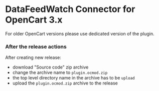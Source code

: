 # DataFeedWatch Connector for OpenCart 3.x
For older OpenCart versions please use dedicated version of the plugin.

### After the release actions
After creating new release:
- download "Source code" zip archive
- change the archive name to `plugin.ocmod.zip`
- the top level directory name in the archive has to be `upload`
- upload the `plugin.ocmod.zip` archive to the release